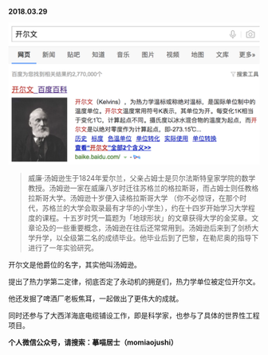 
          
            
**2018.03.29**



![](img/51001-fcdffc91a0cfd102.png)



>威廉·汤姆逊生于1824年爱尔兰，父亲占姆士是贝尔法斯特皇家学院的数学教授。汤姆逊一家在威廉八岁时迁往苏格兰的格拉斯哥，而占姆士则任教格拉斯哥大学。汤姆逊十岁便入读格拉斯哥大学 （你不必惊讶，在那个时代，苏格兰的大学会取录最有才华的小学生），约在十四岁开始学习大学程度的课程。十五岁时凭一篇题为「地球形状」的文章获得大学的金奖章。文章论及的一些重要概念，汤姆逊在往后还常常用到。汤姆逊后来到了剑桥大学升学，以全级第二名的成绩毕业。他毕业后到了巴黎，在勒尼奥的指导下进行了一年实验研究。



开尔文是他爵位的名字，其实他叫汤姆逊。

提出了热力学第二定律，彻底否定了永动机的拥趸们，热力学单位被定位开尔文。

他还发掘了啤酒厂老板焦耳，一起做出了更伟大的成就。

同时还参与了大西洋海底电缆铺设工作，即是科学家，也参与了具体的世界性工程项目。


**个人微信公众号，请搜索：摹喵居士（momiaojushi）**

          
        